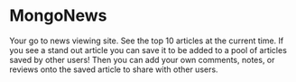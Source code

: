 # MongoNews
Your go to news viewing site. See the top 10 articles at the current time. If you see a stand out article you can save it to be added to a pool of articles saved by other users! Then you can add your own comments, notes, or reviews onto the saved article to share with other users.
